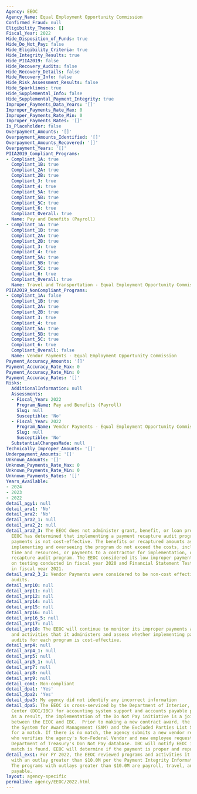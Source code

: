 ```yaml
---
Agency: EEOC
Agency_Name: Equal Employment Opportunity Commission
Confirmed_Fraud: null
Eligibility_Themes: []
Fiscal_Year: 2022
Hide_Disposition_of_Funds: true
Hide_Do_Not_Pay: false
Hide_Eligibility_Criteria: true
Hide_Integrity_Results: true
Hide_PIIA2019: false
Hide_Recovery_Audits: false
Hide_Recovery_Details: false
Hide_Recovery_Info: false
Hide_Risk_Assessment_Results: false
Hide_Sparklines: true
Hide_Supplemental_Info: false
Hide_Supplemental_Payment_Integrity: true
Improper_Payments_Data_Years: '[]'
Improper_Payments_Rate_Max: 0
Improper_Payments_Rate_Min: 0
Improper_Payments_Rates: '[]'
Is_Placeholder: false
Overpayment_Amounts: '[]'
Overpayment_Amounts_Identified: '[]'
Overpayment_Amounts_Recovered: '[]'
Overpayment_Years: '[]'
PIIA2019_Compliant_Programs:
- Compliant_1A: true
  Compliant_1B: true
  Compliant_2A: true
  Compliant_2B: true
  Compliant_3: true
  Compliant_4: true
  Compliant_5A: true
  Compliant_5B: true
  Compliant_5C: true
  Compliant_6: true
  Compliant_Overall: true
  Name: Pay and Benefits (Payroll)
- Compliant_1A: true
  Compliant_1B: true
  Compliant_2A: true
  Compliant_2B: true
  Compliant_3: true
  Compliant_4: true
  Compliant_5A: true
  Compliant_5B: true
  Compliant_5C: true
  Compliant_6: true
  Compliant_Overall: true
  Name: Travel and Transportation - Equal Employment Opportunity Commission
PIIA2019_NonCompliant_Programs:
- Compliant_1A: false
  Compliant_1B: true
  Compliant_2A: true
  Compliant_2B: true
  Compliant_3: true
  Compliant_4: true
  Compliant_5A: true
  Compliant_5B: true
  Compliant_5C: true
  Compliant_6: true
  Compliant_Overall: false
  Name: Vendor Payments - Equal Employment Opportunity Commission
Payment_Accuracy_Amounts: '[]'
Payment_Accuracy_Rate_Max: 0
Payment_Accuracy_Rate_Min: 0
Payment_Accuracy_Rates: '[]'
Risks:
  AdditionalInformation: null
  Assessments:
  - Fiscal_Year: 2022
    Program_Name: Pay and Benefits (Payroll)
    Slug: null
    Susceptible: 'No'
  - Fiscal_Year: 2022
    Program_Name: Vendor Payments - Equal Employment Opportunity Commission
    Slug: null
    Susceptible: 'No'
  SubstantialChangesMade: null
Technically_Improper_Amounts: '[]'
Underpayment_Amounts: '[]'
Unknown_Amounts: '[]'
Unknown_Payments_Rate_Max: 0
Unknown_Payments_Rate_Min: 0
Unknown_Payments_Rates: '[]'
Years_Available:
- 2024
- 2023
- 2022
detail_agy1: null
detail_ara1: 'No'
detail_ara2: 'No'
detail_ara2_1: null
detail_ara2_2: null
detail_ara2_3: The EEOC does not administer grant, benefit, or loan programs. The
  EEOC has determined that implementing a payment recapture audit program for vendor
  payments is not cost-effective. The benefits or recaptured amounts associated with
  implementing and overseeing the program do not exceed the costs, including staff
  time and resources, or payments to a contractor for implementation, of a payment
  recapture audit program. The EEOC considered its low improper payment rate based
  on testing conducted in fiscal year 2020 and Financial Statement Testing conducted
  in fiscal year 2021.
detail_ara2_3_2: Vendor Payments were considered to be non-cost effective for recovery
  audits.
detail_arp10: null
detail_arp11: null
detail_arp12: null
detail_arp14: null
detail_arp15: null
detail_arp16: null
detail_arp16_5: null
detail_arp17: null
detail_arp18: The EEOC will continue to monitor its improper payments across all programs
  and activities that it administers and assess whether implementing payment recapture
  audits for each program is cost-effective.
detail_arp4: null
detail_arp4_1: null
detail_arp5: null
detail_arp5_1: null
detail_arp7: null
detail_arp8: null
detail_arp9: null
detail_com1: Non-compliant
detail_dpa1: 'Yes'
detail_dpa2: 'Yes'
detail_dpa3: My agency did not identify any incorrect information
detail_dpa5: The EEOC is cross-serviced by the Department of Interior, Interior Business
  Center (DOI/IBC) for accounting system support and accounts payable processing.
  As a result, the implementation of the Do Not Pay initiative is a joint responsibility
  between the EEOC and IBC.  Prior to making a new contract award, the EEOC checks
  the System for Award Management (SAM) and the Excluded Parties List System (EPLS)
  for a match. If there is no match, the agency submits a new vendor request to IBC
  who verifies the agency's Non-Federal Vendor and new employee request against the
  Department of Treasury's Don Not Pay database. IBC will notify EEOC if a positive
  match is found. EEOC will determine if the payment is proper and report the result.
detail_exs1: For FY 2022, the EEOC reviewed programs and activities it administers
  with an outlay greater than $10.0M per the Payment Integrity Information Act requirements.
  The programs with outlays greater than $10.0M are payroll, travel, and accounts
  payable.
layout: agency-specific
permalink: agency/EEOC/2022.html
---
```

